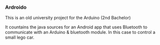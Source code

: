 ### Ardroido
This is an old university project for the Arduino (2nd Bachelor)

It countains the java sources for an Android app that uses Bluetooth to communicate with an Arduino & bluetooth module. 
In this case to control a small lego car.

